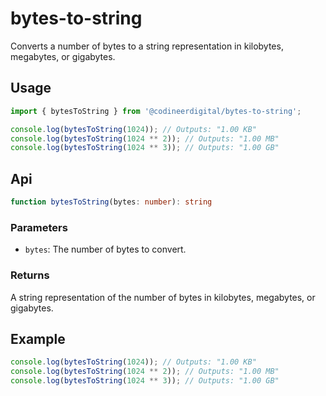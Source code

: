 # bytes-to-string
Converts a number of bytes to a string representation in kilobytes, megabytes, or gigabytes.

## Usage
```ts
import { bytesToString } from '@codineerdigital/bytes-to-string';

console.log(bytesToString(1024)); // Outputs: "1.00 KB"
console.log(bytesToString(1024 ** 2)); // Outputs: "1.00 MB"
console.log(bytesToString(1024 ** 3)); // Outputs: "1.00 GB"
```

## Api
```ts
function bytesToString(bytes: number): string
```

### Parameters
- `bytes`: The number of bytes to convert.
### Returns
A string representation of the number of bytes in kilobytes, megabytes, or gigabytes.

## Example
```ts
console.log(bytesToString(1024)); // Outputs: "1.00 KB"
console.log(bytesToString(1024 ** 2)); // Outputs: "1.00 MB"
console.log(bytesToString(1024 ** 3)); // Outputs: "1.00 GB"
```